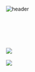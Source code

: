 
![header](https://capsule-render.vercel.app/api?type=wave&color=auto&height=200&section=header&text=recordmystory&fontSize=90)
</br>
</br>
</br>
</br>
</br>
</br>

<img src="https://github-readme-stats.vercel.app/api/top-langs/?username=recordmystory&layout=compact"><br><br>
<img src="https://github-readme-stats.vercel.app/api?username=recordmystory&show_icons=true">


